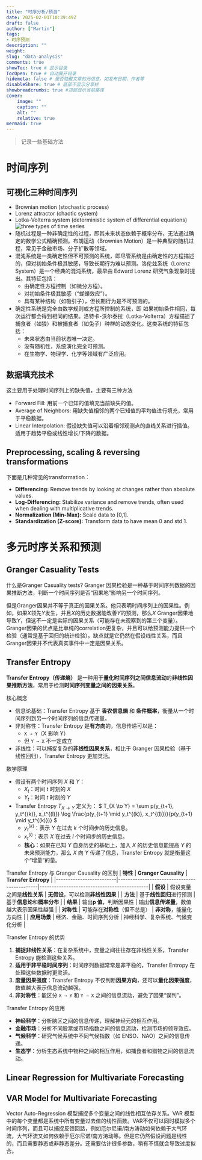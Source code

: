 ```yaml
---
title: "时序分析/预测"
date: 2025-02-01T10:39:49Z
draft: false
author: ["Martin"]
tags:
- 时序预测
description: ""
weight: 
slug: "data-analysis"
comments: true
showToc: true # 显示目录
TocOpen: true # 自动展开目录
hidemeta: false # 是否隐藏文章的元信息，如发布日期、作者等
disableShare: true # 底部不显示分享栏
showbreadcrumbs: true #顶部显示当前路径
cover:
    image: ""
    caption: ""
    alt: ""
    relative: true
mermaid: true
---
```

> 记录一些基础方法

# 时间序列
## 可视化三种时间序列
- Brownian motion (stochastic process)
- Lorenz attractor (chaotic system)
- Lotka-Volterra system (deterministic system of differential equations)
![three types of time series](/img/ddbi/3types_time_series.png)
- 随机过程是一种非确定性的过程，即其未来状态依赖于概率分布，无法通过确定的数学公式精确预测。布朗运动（Brownian Motion）是一种典型的随机过程，常见于金融市场、分子扩散等领域。
- 混沌系统是一类确定性但不可预测的系统，即尽管系统是由确定性的方程描述的，但对初始条件极其敏感，导致长期行为难以预测。洛伦兹系统（Lorenz System）是一个经典的混沌系统，最早由 Edward Lorenz 研究气象现象时提出。其特征包括：
    - 由确定性方程控制（如微分方程）。
    - 对初始条件极其敏感（“蝴蝶效应”）。
    - 具有某种结构（如吸引子），但长期行为是不可预测的。
- 确定性系统是完全由数学规则或方程所控制的系统，即 如果初始条件相同，每次运行都会得到相同的结果。洛特卡-沃尔泰拉（Lotka-Volterra）方程描述了捕食者（如狼）和被捕食者（如兔子）种群的动态变化。这类系统的特征包括：
    - 未来状态由当前状态唯一决定。
    - 没有随机性，系统演化完全可预测。
    - 在生物学、物理学、化学等领域有广泛应用。

## 数据填充技术
这主要用于处理时间序列上的缺失值，主要有三种方法
- Forward Fill: 用前一个已知的值填充当前缺失的值。
- Average of Neighbors: 用缺失值相邻的两个已知值的平均值进行填充，常用于平稳数据。
- Linear Interpolation: 假设缺失值可以沿着相邻观测点的直线关系进行插值。适用于趋势平稳或线性增长/下降的数据。
## Preprocessing, scaling & reversing transformations
下面是几种常见的transformation：
- **Differencing:** Remove trends by looking at changes rather than absolute values.
- **Log-Differencing:** Stabilize variance and remove trends, often used when dealing with multiplicative trends.
- **Normalization (Min-Max):** Scale data to [0,1].
- **Standardization (Z-score):** Transform data to have mean 0 and std 1.

# 多元时序关系和预测
## Granger Casuality Tests
什么是Granger Casuality tests? Granger 因果检验是一种基于时间序列数据的因果推断方法，判断一个时间序列是否“因果地”影响另一个时间序列。

但是Granger因果并不等于真正的因果关系。他只表明时间序列上的因果性。例如，如果$X$领先$Y$发生，并且$X$的历史数据能改善$Y$的预测，那么$X$ Granger因果地导致$Y$，但这不一定是实际的因果关系（可能存在未观察到的第三个变量）。Granger因果的优点是比单纯的correlation更复杂，并且可以给预测能力提供一个检验（通常是基于回归的统计检验）。缺点就是它仍然在假设线性关系，而且Granger因果并不代表真实事件中一定是因果关系。

## Transfer Entropy

**Transfer Entropy（传递熵）** 是一种用于**量化时间序列之间信息流动**的**非线性因果推断方法**，常用于检测**时间序列变量之间的因果关系**。

核心概念
- 信息论基础：Transfer Entropy 基于 **香农信息熵** 和 **条件概率**，衡量从一个时间序列到另一个时间序列的信息传递量。
- 非对称性：Transfer Entropy 是**有方向**的，信息传递可以是：
  - `X → Y`（X 影响 Y）
  - 但 `Y → X` 不一定成立
- 非线性：可以捕捉复杂的**非线性因果关系**，相比于 Granger 因果检验（基于线性回归），Transfer Entropy 更加灵活。

数学原理
- 假设有两个时间序列 $X$ 和 $Y$：
  - $X_t$：时间 $t$ 时刻的 $X$
  - $Y_t$：时间 $t$ 时刻的 $Y$
- Transfer Entropy $T_{X \to Y}$ 定义为：
  $
  T_{X \to Y} = \sum p(y_{t+1}, y_t^{(k)}, x_t^{(l)}) \log \frac{p(y_{t+1} \mid y_t^{(k)}, x_t^{(l)})}{p(y_{t+1} \mid y_t^{(k)})}
  $
  - $y_t^{(k)}$：表示 $Y$ 在过去 $k$ 个时间步的历史信息。
  - $x_t^{(l)}$：表示 $X$ 在过去 $l$ 个时间步的历史信息。
  - **核心**：如果在已知 $Y$ 自身历史的基础上，加入 $X$ 的历史信息能提高 $Y$ 的未来预测能力，那么 $X$ 向 $Y$ 传递了信息，Transfer Entropy 就是衡量这个“增量”的量。

Transfer Entropy 与 Granger Causality 的区别
| **特性**                | **Granger Causality**                        | **Transfer Entropy**                         |
|-------------------------|---------------------------------------------|---------------------------------------------|
| **假设**                | 假设变量之间是**线性关系**                   | **无假设**，可以检测**非线性因果**           |
| **方法**                | 基于**线性回归**进行预测                     | 基于**信息论**和**概率分布**                 |
| **结果**                | 输出**p 值**，判断因果性                     | 输出**信息传递量**，数值越大表示因果性越强   |
| **对称性**              | 可能存在**对称性**（但不总是）               | **非对称**，能量化方向性                    |
| **应用场景**            | 经济、金融、时间序列分析                    | 神经科学、复杂系统、气候变化分析             |

Transfer Entropy 的优势
1. **捕捉非线性关系**：在复杂系统中，变量之间往往存在非线性关系，Transfer Entropy 能检测这些关系。
2. **适用于非平稳时间序列**：时间序列数据常常是非平稳的，Transfer Entropy 在处理这些数据时更灵活。
3. **度量因果强度**：Transfer Entropy 不仅判断**因果方向**，还可以**量化因果强度**，数值越大表示信息流动越强。
4. **非对称性**：能区分 `X → Y` 和 `Y → X` 之间的信息流动，避免了因果“误判”。

Transfer Entropy 的应用
- **神经科学**：分析脑区之间的信息传递，理解神经元的相互作用。
- **金融市场**：分析不同股票或市场指数之间的信息流动，检测市场的领导效应。
- **气候科学**：研究气候系统中不同气候指数（如 ENSO、NAO）之间的信息传递。
- **生态学**：分析生态系统中物种之间的相互作用，如捕食者和猎物之间的信息流动。

## Linear Regression for Multivariate Forecasting

## VAR Model for Multivariate Forecasting
Vector Auto-Regression 模型捕捉多个变量之间的线性相互依存关系。VAR 模型中的每个变量都是系统中所有变量过去值的线性函数。VAR不仅可以同时模拟多个时间序列，而且可以捕捉反馈回路，例如厄尔尼诺/南方涛动如何依赖于大气环流，大气环流又如何依赖于厄尔尼诺/南方涛动等。但是它仍然假设问题是线性的，而且需要静态或非静态差分。还需要估计很多参数，稍有不慎就会导致过度拟合。



